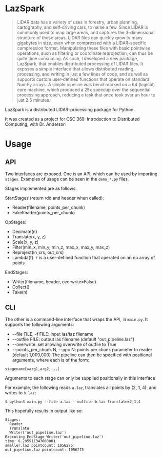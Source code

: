 # LazSpark


> LIDAR data has a variety of uses in forestry, urban planning, cartography, and self-driving cars, to name a few. Since LIDAR is commonly used to map large areas, and captures the 3-dimensional structure of those areas, LIDAR files can quickly grow to many gigabytes in size, even when compressed with a LIDAR-specific compression format. Manipulating these files with basic pointwise operations, such as filtering or coordinate reprojection, can thus be quite time consuming. As such, I developed a new package, LazSpark, that enables distributed processing of LIDAR files. It exposes a simple interface that allows distributed reading, processing, and writing in just a few lines of code, and as well as supports custom user-defined functions that operate on standard NumPy arrays. A simple pipeline was benchmarked on a 64 (logical) core machine, which produced a 25x speedup over the sequential processing approach, reducing a task that once took over an hour to just 2.5 minutes.


LazSpark is a distributed LIDAR-processing package for Python.

It was created as a project for CSC 369: Introduction to Distributed Computing, with Dr. Anderson

# Usage

## API
Two interfaces are exposed. One is an API, which can be used by importing `stages`. 
Examples of usage can be seen in the `demo_*.py` files.

Stages implemented are as follows:

StartStages (return rdd and header when called):
* Reader(filename, points_per_chunk)
* FakeReader(points_per_chunk)

OpStages:
* Decimate(n)
* Translate(x, y, z)
* Scale(x, y, z)
* Filter(min_x, min_y, min_z, max_x, max_y, max_z)
* Reproject(in_crs, out_crs)
* Lambda(f): `f` is a user-defined function that operated on an np.array of points

EndStages:
* Writer(filename, header, overwrite=False)
* Collect()
* Take(n)

## CLI
The other is a command-line interface that wraps the API, in `main.py`. It supports
the following arguments:
* --file FILE, -f FILE: input las/laz filename
* --outfile FILE: output las filename (default "out_pipeline.laz")
* --overwrite: set allowing overwrite of outfile to True
* --points_per_chunk N, --ppc N: points per chunk parameter to reader (default 1,000,000)
The pipeline can then be specified with positional arguments, where each is of the form:
```
stagename[=arg1,arg2,...]
```
Arguments to each stage can only be supplied positionally in this interface

For example, the following reads `a.laz`, translates all points by (2, 1, 4), and writes to `b.laz`:
```
$ python3 main.py --file a.laz --outfile b.laz translate=2,1,4
```

This hopefully results in output like so:
```
Stages:
  Reader
  Translate
  Writer('out_pipeline.laz')
Executing EndStage Writer('out_pipeline.laz')
time: 6.285911347000001                                                         
smaller.laz pointcount: 1056275
out_pipeline.laz pointcount: 1056275
```
